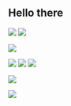## Hello there

<!--
**BenCarpenterDev/BenCarpenterDev** is a ✨ _special_ ✨ repository because its `README.md` (this file) appears on your GitHub profile.

Here are some ideas to get you started:

- 🔭 I’m currently working on ...
- 🌱 I’m currently learning ...
- 👯 I’m looking to collaborate on ...
- 🤔 I’m looking for help with ...
- 💬 Ask me about ...
- 📫 How to reach me: ...
- 😄 Pronouns: ...
- ⚡ Fun fact: ...
-->

![](https://img.shields.io/badge/OS-Windows-blue?style=for-the-badge&logo=windows)
![](https://img.shields.io/badge/OS-Ubuntu-blue?style=for-the-badge&logo=Ubuntu)

![](https://img.shields.io/badge/Editor-Visual%20Studio%20/%20Code-blue?style=for-the-badge&logo=visualstudio)

![](https://img.shields.io/badge/Code-C++-blue?style=for-the-badge&logo=cplusplus)
![](https://img.shields.io/badge/Code-JavaScript%20-blue?style=for-the-badge&logo=javascript)
![](https://img.shields.io/badge/Code-Python-blue?style=for-the-badge&logo=python)

![](https://img.shields.io/badge/Database-MySQL-blue?style=for-the-badge&logo=mysql)

![](https://img.shields.io/badge/Tool-Git-blue?style=for-the-badge&logo=git)
